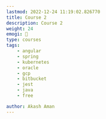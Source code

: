 ```yaml
---
lastmod: 2022-12-24 11:19:02.826770
title: Course 2
description: Course 2
weight: 24
emogi: 🥶
type: courses
tags: 
    - angular
    - spring
    - kubernetes
    - oracle
    - gcp
    - bitbucket
    - jest
    - java
    - free

author: Akash Aman
---
```


